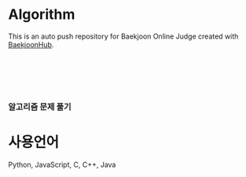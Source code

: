 # Algorithm
This is an auto push repository for Baekjoon Online Judge created with [BaekjoonHub](https://github.com/BaekjoonHub/BaekjoonHub).


<br>
<br>
<br>
<br>

### 알고리즘 문제 풀기

# 사용언어
Python, JavaScript, C, C++, Java
